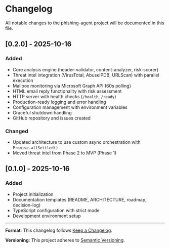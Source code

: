 # Changelog

All notable changes to the phishing-agent project will be documented in this file.

## [0.2.0] - 2025-10-16

### Added
- Core analysis engine (header-validator, content-analyzer, risk-scorer)
- Threat intel integration (VirusTotal, AbuseIPDB, URLScan) with parallel execution
- Mailbox monitoring via Microsoft Graph API (60s polling)
- HTML email reply functionality with risk assessment
- HTTP server with health checks (`/health`, `/ready`)
- Production-ready logging and error handling
- Configuration management with environment variables
- Graceful shutdown handling
- GitHub repository and issues created

### Changed
- Updated architecture to use custom async orchestration with `Promise.allSettled()`
- Moved threat intel from Phase 2 to MVP (Phase 1)

## [0.1.0] - 2025-10-16

### Added
- Project initialization
- Documentation templates (README, ARCHITECTURE, roadmap, decision-log)
- TypeScript configuration with strict mode
- Development environment setup

---

**Format**: This changelog follows [Keep a Changelog](https://keepachangelog.com/en/1.0.0/).

**Versioning**: This project adheres to [Semantic Versioning](https://semver.org/spec/v2.0.0.html).
